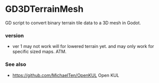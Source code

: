 # GD3DTerrainMesh
GD script to convert binary terrain tile data to a 3D mesh in Godot. 

### version

- ver 1 may not work will for lowered terrain yet. and may only work for specific sized maps. ATM. 

### See also 

- https://github.com/MichaelTen/OpenKUL Open KUL

